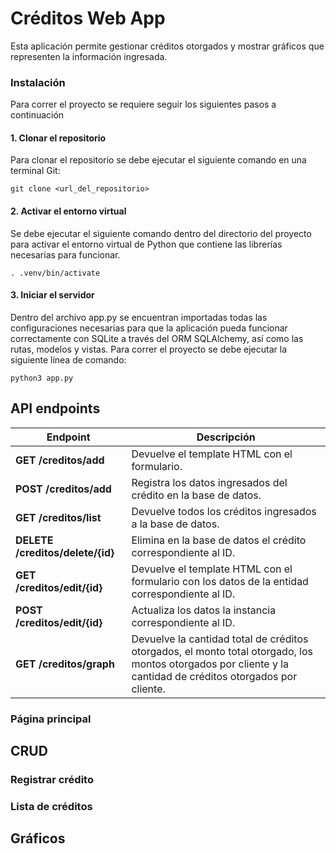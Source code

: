 # Créditos Web App 

Esta aplicación permite gestionar créditos otorgados y mostrar gráficos que representen la información ingresada. 

### Instalación
Para correr el proyecto se requiere seguir los siguientes pasos a continuación

#### 1. Clonar el repositorio
Para clonar el repositorio se debe ejecutar el siguiente comando en una terminal Git:

```
git clone <url_del_repositorio>
```

#### 2. Activar el entorno virtual
Se debe ejecutar el siguiente comando dentro del directorio del proyecto para activar el entorno virtual de Python que contiene las librerías necesarias para funcionar. 

```
. .venv/bin/activate
```

#### 3. Iniciar el servidor
Dentro del archivo app.py se encuentran importadas todas las configuraciones necesarias para que la aplicación pueda funcionar correctamente con SQLite a través del ORM SQLAlchemy, así como las rutas, modelos y vistas. Para correr el proyecto se debe ejecutar la siguiente línea de comando:
```
python3 app.py
``` 

## API endpoints

| Endpoint       | Descripción                                                                 |
| -------------- | --------------------------------------------------------------------------- |
| **GET  /creditos/add** | Devuelve el template HTML con el formulario.                                |
| **POST /creditos/add** | Registra los datos ingresados del crédito en la base de datos.              |  
| **GET /creditos/list** | Devuelve todos los créditos ingresados a la base de datos.                  |
| **DELETE /creditos/delete/{id}** | Elimina en la base de datos el crédito correspondiente al ID.     |    
| **GET /creditos/edit/{id}** | Devuelve el template HTML con el formulario con los datos de la entidad correspondiente al ID. |
| **POST /creditos/edit/{id}** | Actualiza los datos la instancia correspondiente al ID.               | 
| **GET /creditos/graph**  | Devuelve la cantidad total de créditos otorgados, el monto total otorgado, los montos otorgados por cliente y la cantidad de créditos otorgados por cliente.                  |



### Página principal

## CRUD

### Registrar crédito

### Lista de créditos

## Gráficos



